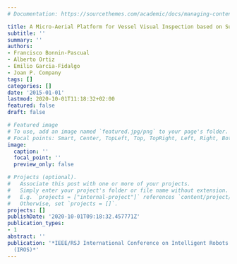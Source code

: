 ```yaml
---
# Documentation: https://sourcethemes.com/academic/docs/managing-content/

title: A Micro-Aerial Platform for Vessel Visual Inspection based on Supervised Autonomy
subtitle: ''
summary: ''
authors:
- Francisco Bonnin-Pascual
- Alberto Ortiz
- Emilio Garcia-Fidalgo
- Joan P. Company
tags: []
categories: []
date: '2015-01-01'
lastmod: 2020-10-01T11:18:32+02:00
featured: false
draft: false

# Featured image
# To use, add an image named `featured.jpg/png` to your page's folder.
# Focal points: Smart, Center, TopLeft, Top, TopRight, Left, Right, BottomLeft, Bottom, BottomRight.
image:
  caption: ''
  focal_point: ''
  preview_only: false

# Projects (optional).
#   Associate this post with one or more of your projects.
#   Simply enter your project's folder or file name without extension.
#   E.g. `projects = ["internal-project"]` references `content/project/deep-learning/index.md`.
#   Otherwise, set `projects = []`.
projects: []
publishDate: '2020-10-01T09:18:32.457771Z'
publication_types:
- 1
abstract: ''
publication: '*IEEE/RSJ International Conference on Intelligent Robots and Systems
  (IROS)*'
---
```

